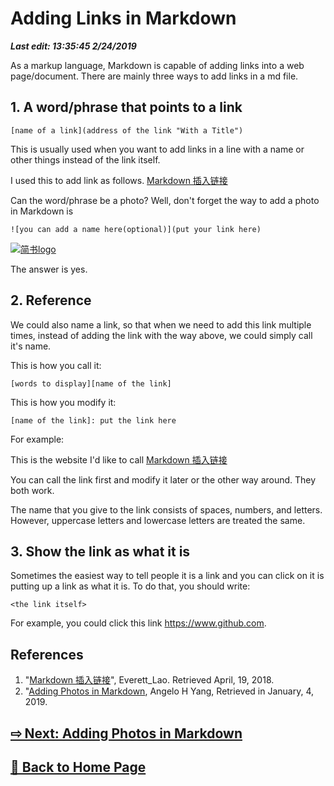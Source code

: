 # Adding Links in Markdown

***Last edit: 13:35:45 2/24/2019***

As a markup language, Markdown is capable of adding links into a web page/document. There are mainly three ways to add links in a md file.

## 1. A word/phrase that points to a link

    [name of a link](address of the link "With a Title")

This is usually used when you want to add links in a line with a name or other things instead of the link itself.

I used this to add link as follows. [Markdown 插入链接](https://www.jianshu.com/p/ab539e9a7955 "Markdown 插入链接 - 来自简书")

Can the word/phrase be a photo? Well, don't forget the way to add a photo in Markdown is

    ![you can add a name here(optional)](put your link here)

[![简书logo](https://cdn2.jianshu.io/assets/web/nav-logo-4c7bbafe27adc892f3046e6978459bac.png)](https://www.jianshu.com/p/ab539e9a7955 "Markdown 插入链接 - 来自简书")

The answer is yes.

## 2. Reference

We could also name a link, so that when we need to add this link multiple times, instead of adding the link with the way above, we could simply call it's name.

This is how you call it:

    [words to display][name of the link]

This is how you modify it:

    [name of the link]: put the link here

For example:

[what ever]: https://www.jianshu.com/p/ab539e9a7955

This is the website I'd like to call [Markdown 插入链接][what ever]

You can call the link first and modify it later or the other way around. They both work.

The name that you give to the link consists of spaces, numbers, and letters. However, uppercase letters and lowercase letters are treated the same.

## 3. Show the link as what it is

Sometimes the easiest way to tell people it is a link and you can click on it is putting up a link as what it is. To do that, you should write:

    <the link itself>

For example, you could click this link <https://www.github.com>.

## References

1. "[Markdown 插入链接][what ever]", Everett_Lao. Retrieved April, 19, 2018.
2. "[Adding Photos in Markdown](https://angelohyang.github.io/Blog/Jan.%202019/Adding%20Photos%20in%20Markdown), Angelo H Yang, Retrieved in January, 4, 2019.

## **[⇨ Next: Adding Photos in Markdown](https://angelohyang.github.io/Blog/Jan.%202019/Adding%20Photos%20in%20Markdown)**

## **[🏡 Back to Home Page](https://angelohyang.github.io/Blog/)**